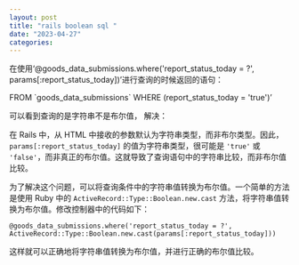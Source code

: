 ```yaml
---
layout: post
title: "rails boolean sql "
date: "2023-04-27"
categories: 
---
```

<p>在使用&lsquo;@goods_data_submissions.where(&#39;report_status_today = ?&#39;, params[:report_status_today])&rsquo;进行查询的时候返回的语句：</p>

<p>FROM `goods_data_submissions` WHERE (report_status_today = &#39;true&#39;)&rsquo;</p>

<p>可以看到查询的是字符串不是布尔值， 解决：</p>

<p>在 Rails 中，从 HTML 中接收的参数默认为字符串类型，而非布尔类型。因此，<code>params[:report_status_today]</code> 的值为字符串类型，很可能是 <code>&#39;true&#39;</code> 或 <code>&#39;false&#39;</code>，而非真正的布尔值。这就导致了查询语句中的字符串比较，而非布尔值比较。</p>

<p>为了解决这个问题，可以将查询条件中的字符串值转换为布尔值。一个简单的方法是使用 Ruby 中的 <code>ActiveRecord::Type::Boolean.new.cast</code> 方法，将字符串值转换为布尔值。修改控制器中的代码如下：</p>

<pre>
<code>@goods_data_submissions.where(&#39;report_status_today = ?&#39;, ActiveRecord::Type::Boolean.new.cast(params[:report_status_today]))</code></pre>

<p>这样就可以正确地将字符串值转换为布尔值，并进行正确的布尔值比较。</p>

